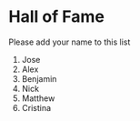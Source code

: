 # Hall of Fame
Please add your name to this list

1. Jose
2. Alex
3. Benjamin
4. Nick
5. Matthew
6. Cristina

